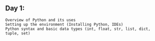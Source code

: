 ## Day 1:
    Overview of Python and its uses
    Setting up the environment (Installing Python, IDEs)
    Python syntax and basic data types (int, float, str, list, dict, tuple, set)